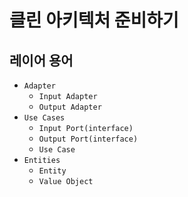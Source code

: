 # 클린 아키텍처 준비하기

## 레이어 용어
- `Adapter`
  - `Input Adapter`
  - `Output Adapter`
- `Use Cases`
  - `Input Port(interface)`
  - `Output Port(interface)`
  - `Use Case`
- `Entities`
  - `Entity`
  - `Value Object`